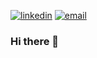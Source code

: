 [![linkedin](https://img.shields.io/badge/linkedin--lightgrey?style=social&logo=linkedin)](https://www.linkedin.com/in/MichaelBARRECA/)
[![email](https://img.shields.io/badge/email--lightgrey?style=social&logo=gmail)](mailto:Michael-73@live.fr)


### Hi there 👋


